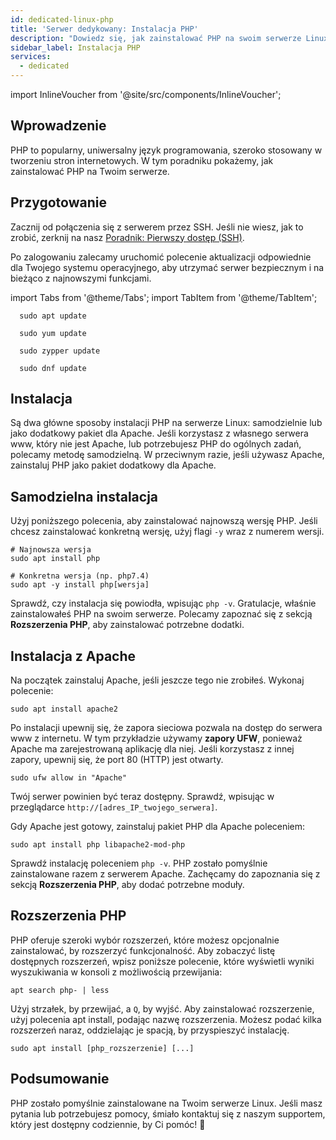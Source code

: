 ```yaml
---
id: dedicated-linux-php
title: 'Serwer dedykowany: Instalacja PHP'
description: "Dowiedz się, jak zainstalować PHP na swoim serwerze Linux do tworzenia stron www i zoptymalizuj konfigurację dzięki niezbędnym rozszerzeniom → Sprawdź teraz"
sidebar_label: Instalacja PHP
services:
  - dedicated
---
```


import InlineVoucher from '@site/src/components/InlineVoucher';

## Wprowadzenie

PHP to popularny, uniwersalny język programowania, szeroko stosowany w tworzeniu stron internetowych. W tym poradniku pokażemy, jak zainstalować PHP na Twoim serwerze.

<InlineVoucher />

## Przygotowanie

Zacznij od połączenia się z serwerem przez SSH. Jeśli nie wiesz, jak to zrobić, zerknij na nasz [Poradnik: Pierwszy dostęp (SSH)](vserver-linux-ssh.md).

Po zalogowaniu zalecamy uruchomić polecenie aktualizacji odpowiednie dla Twojego systemu operacyjnego, aby utrzymać serwer bezpiecznym i na bieżąco z najnowszymi funkcjami.

import Tabs from '@theme/Tabs';
import TabItem from '@theme/TabItem';

<Tabs>
<TabItem value="ubuntu-debian" label="Ubuntu & Debian" default>

```
  sudo apt update
```

</TabItem>
<TabItem value="centos" label="CentOS">

```
  sudo yum update
```

</TabItem>
<TabItem value="opensuse" label="OpenSUSE">

```
  sudo zypper update
```

</TabItem>
<TabItem value="fedora" label="Fedora">

```
  sudo dnf update
```

</TabItem>
</Tabs>

## Instalacja

Są dwa główne sposoby instalacji PHP na serwerze Linux: samodzielnie lub jako dodatkowy pakiet dla Apache. Jeśli korzystasz z własnego serwera www, który nie jest Apache, lub potrzebujesz PHP do ogólnych zadań, polecamy metodę samodzielną. W przeciwnym razie, jeśli używasz Apache, zainstaluj PHP jako pakiet dodatkowy dla Apache.

## Samodzielna instalacja

Użyj poniższego polecenia, aby zainstalować najnowszą wersję PHP. Jeśli chcesz zainstalować konkretną wersję, użyj flagi `-y` wraz z numerem wersji.
```
# Najnowsza wersja
sudo apt install php

# Konkretna wersja (np. php7.4)
sudo apt -y install php[wersja]
```

Sprawdź, czy instalacja się powiodła, wpisując `php -v`. Gratulacje, właśnie zainstalowałeś PHP na swoim serwerze. Polecamy zapoznać się z sekcją **Rozszerzenia PHP**, aby zainstalować potrzebne dodatki.

## Instalacja z Apache

Na początek zainstaluj Apache, jeśli jeszcze tego nie zrobiłeś. Wykonaj polecenie:
```
sudo apt install apache2
```

Po instalacji upewnij się, że zapora sieciowa pozwala na dostęp do serwera www z internetu. W tym przykładzie używamy **zapory UFW**, ponieważ Apache ma zarejestrowaną aplikację dla niej. Jeśli korzystasz z innej zapory, upewnij się, że port 80 (HTTP) jest otwarty.
```
sudo ufw allow in "Apache"
```

Twój serwer powinien być teraz dostępny. Sprawdź, wpisując w przeglądarce `http://[adres_IP_twojego_serwera]`.

Gdy Apache jest gotowy, zainstaluj pakiet PHP dla Apache poleceniem:
```
sudo apt install php libapache2-mod-php
```

Sprawdź instalację poleceniem `php -v`. PHP zostało pomyślnie zainstalowane razem z serwerem Apache. Zachęcamy do zapoznania się z sekcją **Rozszerzenia PHP**, aby dodać potrzebne moduły.

## Rozszerzenia PHP

PHP oferuje szeroki wybór rozszerzeń, które możesz opcjonalnie zainstalować, by rozszerzyć funkcjonalność. Aby zobaczyć listę dostępnych rozszerzeń, wpisz poniższe polecenie, które wyświetli wyniki wyszukiwania w konsoli z możliwością przewijania:
```
apt search php- | less
```

Użyj strzałek, by przewijać, a `Q`, by wyjść. Aby zainstalować rozszerzenie, użyj polecenia apt install, podając nazwę rozszerzenia. Możesz podać kilka rozszerzeń naraz, oddzielając je spacją, by przyspieszyć instalację.
```
sudo apt install [php_rozszerzenie] [...]
```

## Podsumowanie

PHP zostało pomyślnie zainstalowane na Twoim serwerze Linux. Jeśli masz pytania lub potrzebujesz pomocy, śmiało kontaktuj się z naszym supportem, który jest dostępny codziennie, by Ci pomóc! 🙂

<InlineVoucher />